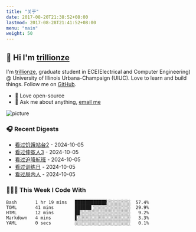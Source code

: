 ```yaml
---
title: "关于"
date: 2017-08-20T21:38:52+08:00
lastmod: 2017-08-28T21:41:52+08:00
menu: "main"
weight: 50
---
```


## 👋 Hi I'm [trillionze](https://www.trillionze.com)

I'm [trillionze](https://www.trillionze.com), graduate student in ECE(Electrical and Computer Engineering) @ University of Illinois Urbana-Champaign (UIUC). Love to learn and build things. Follow me on [GitHub](https://github.com/trillionze).

- 💼 Love open-source
- 💬 Ask me about anything, [email me](trillionze@163.com)

![picture](https://image.pseudoyu.com/images/dino.gif)

### 🎧 Recent Digests

<!-- douban starts -->
* <a href='http://movie.douban.com/subject/36406672/' target='_blank'>看过饥饿站台2</a> - 2024-10-05
* <a href='http://movie.douban.com/subject/35736400/' target='_blank'>看过伸冤人3</a> - 2024-10-05
* <a href='http://movie.douban.com/subject/6390832/' target='_blank'>看过迫降航班</a> - 2024-10-05
* <a href='http://movie.douban.com/subject/1304898/' target='_blank'>看过训练日</a> - 2024-10-05
* <a href='http://movie.douban.com/subject/1441801/' target='_blank'>看过局内人</a> - 2024-10-05
<!-- douban ends -->

### 👨🏻‍💻 This Week I Code With

<!-- code_time starts -->

```text
Bash       1 hr 19 mins   ████████████░░░░░░░░░  57.4%
TOML       41 mins        ██████▎░░░░░░░░░░░░░░  29.9%
HTML       12 mins        █▉░░░░░░░░░░░░░░░░░░░   9.2%
Markdown   4 mins         ▋░░░░░░░░░░░░░░░░░░░░   3.3%
YAML       0 secs         ░░░░░░░░░░░░░░░░░░░░░   0.1%
```

<!-- code_time ends -->